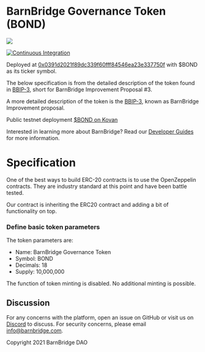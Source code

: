 # BarnBridge Governance Token (BOND)
![](https://i.imgur.com/w9LQRuv.png)

[![Continuous Integration](https://github.com/BarnBridge/BarnBridge-Token/workflows/Continuous%20Integration/badge.svg)](https://github.com/BarnBridge/BarnBridge-Token/actions)

Deployed at [0x0391d2021f89dc339f60fff84546ea23e337750f](https://etherscan.io/token/0x0391d2021f89dc339f60fff84546ea23e337750f) with $BOND as its ticker symbol.

The below specification is from the detailed description of the token found in [BBIP-3](https://github.com/BarnBridge/BBIP/blob/master/bbips/003-BOND-Token.md), short for BarnBridge Improvement Proposal #3.

A more detailed description of the token is the [BBIP-3](https://github.com/BarnBridge/BBIP/blob/master/bbips/003-BOND-Token.md), known as BarnBridge Improvement proposal.
  
Public testnet deployment [$BOND on Kovan](https://kovan.etherscan.io/address/0xc40a66AFB908789341A58B8423F89fE2cb7Dc1f9)

Interested in learning more about BarnBridge? Read our [Developer Guides](https://integrations.barnbridge.com/) for more information.

# Specification

One of the best ways to build ERC-20 contracts is to use the OpenZeppelin contracts. They are industry standard at this point and have been battle tested.

Our contract is inheriting the ERC20 contract and adding a bit of functionality on top.

### Define basic token parameters
The token parameters are:

- Name: BarnBridge Governance Token
- Symbol: BOND
- Decimals: 18
- Supply: 10,000,000 

The function of token minting is disabled. No additional minting is possible.

## Discussion
For any concerns with the platform, open an issue on GitHub or visit us on [Discord](https://discord.gg/9TTQNUzg) to discuss.
For security concerns, please email info@barnbridge.com.

Copyright 2021 BarnBridge DAO
